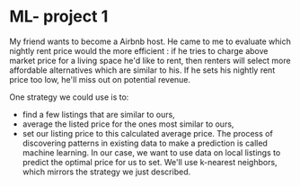# ML- project 1
My friend wants to become a Airbnb host. He came to me to evaluate which nightly rent price would the more efficient : if he tries to charge above market price for a living space he'd like to rent, then renters will select more affordable alternatives which are similar to his. If he sets his nightly rent price too low, he'll miss out on potential revenue.

One strategy we could use is to:

- find a few listings that are similar to ours,
- average the listed price for the ones most similar to ours,
- set our listing price to this calculated average price.
The process of discovering patterns in existing data to make a prediction is called machine learning. In our case, we want to use data on local listings to predict the optimal price for us to set. We'll use k-nearest neighbors, which mirrors the strategy we just described.
